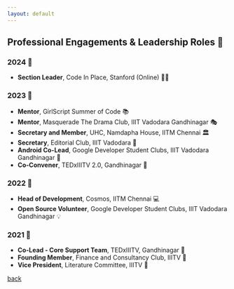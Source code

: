 ```yaml
---
layout: default
---
```


## Professional Engagements & Leadership Roles 🌟

### 2024 🚀
- **Section Leader**, Code In Place, Stanford (Online) 🧑‍💻

### 2023 🌱
- **Mentor**, GirlScript Summer of Code 📚
- **Mentor**, Masquerade The Drama Club, IIIT Vadodara Gandhinagar 🎭
- **Secretary and Member**, UHC, Namdapha House, IITM Chennai 🏛
- **Secretary**, Editorial Club, IIIT Vadodara 📝
- **Android Co-Lead**, Google Developer Student Clubs, IIIT Vadodara Gandhinagar 📱
- **Co-Convener**, TEDxIIITV 2.0, Gandhinagar 🎤

### 2022 🌟
- **Head of Development**, Cosmos, IITM Chennai 💻
- **Open Source Volunteer**, Google Developer Student Clubs, IIIT Vadodara Gandhinagar 💡

### 2021 📘
- **Co-Lead - Core Support Team**, TEDxIIITV, Gandhinagar 🎤
- **Founding Member**, Finance and Consultancy Club, IIITV 💼
- **Vice President**, Literature Committee, IIITV 📖

[back](./)
